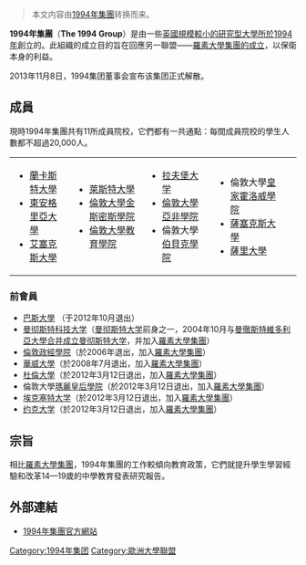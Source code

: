 > 本文内容由[1994年集團](https://zh.wikipedia.org/wiki/1994年集團)转换而来。


**1994年集團**（**The 1994 Group**）是由一些[英國規模較小的研究型大學所於](https://zh.wikipedia.org/wiki/英國 "wikilink")[1994年](../Page/1994年.md "wikilink")創立的。此組織的成立目的旨在回應另一聯盟——[羅素大學集團的成立](https://zh.wikipedia.org/wiki/羅素大學集團 "wikilink")，以保衛本身的利益。

2013年11月8日，1994集团董事会宣布该集团正式解散。

## 成員

現時1994年集團共有11所成員院校，它們都有一共通點：每間成員院校的學生人數都不超過20,000人。

<table>
<tbody>
<tr class="odd">
<td><ul>
<li><a href="https://zh.wikipedia.org/wiki/蘭卡斯特大學" title="wikilink">蘭卡斯特大學</a></li>
<li><a href="https://zh.wikipedia.org/wiki/東安格里亞大學" title="wikilink">東安格里亞大學</a></li>
<li><a href="../Page/艾塞克斯大學.md" title="wikilink">艾塞克斯大學</a></li>
</ul></td>
<td><ul>
<li><a href="../Page/萊斯特大學.md" title="wikilink">萊斯特大學</a></li>
<li><a href="https://zh.wikipedia.org/wiki/倫敦大學金斯密斯學院" title="wikilink">倫敦大學金斯密斯學院</a></li>
<li><a href="https://zh.wikipedia.org/wiki/倫敦大學教育學院" title="wikilink">倫敦大學教育學院</a></li>
</ul></td>
<td><ul>
<li><a href="https://zh.wikipedia.org/wiki/拉夫堡大学" title="wikilink">拉夫堡大学</a></li>
<li><a href="../Page/倫敦大學亞非學院.md" title="wikilink">倫敦大學亞非學院</a></li>
<li>倫敦大學<a href="https://zh.wikipedia.org/wiki/伯貝克學院" title="wikilink">伯貝克學院</a></li>
</ul></td>
<td><ul>
<li>倫敦大學<a href="https://zh.wikipedia.org/wiki/皇家霍洛威學院" title="wikilink">皇家霍洛威學院</a></li>
<li><a href="https://zh.wikipedia.org/wiki/薩塞克斯大學" title="wikilink">薩塞克斯大學</a></li>
<li><a href="../Page/薩里大學.md" title="wikilink">薩里大學</a></li>
</ul></td>
<td></td>
</tr>
</tbody>
</table>

### 前會員

  - [巴斯大學](../Page/巴斯大學.md "wikilink") （于2012年10月退出）
  - [曼彻斯特科技大学](https://zh.wikipedia.org/wiki/曼彻斯特科技大学 "wikilink")（[曼彻斯特大学](../Page/曼彻斯特大学.md "wikilink")前身之一，2004年10月与[曼徹斯特維多利亞大學合并成立曼彻斯特大学](https://zh.wikipedia.org/wiki/曼徹斯特維多利亞大學 "wikilink")，并加入[羅素大學集團](https://zh.wikipedia.org/wiki/羅素大學集團 "wikilink")）
  - [倫敦政經學院](https://zh.wikipedia.org/wiki/倫敦政經學院 "wikilink")（於2006年退出，加入[羅素大學集團](https://zh.wikipedia.org/wiki/羅素大學集團 "wikilink")）
  - [華威大學](https://zh.wikipedia.org/wiki/華威大學 "wikilink")（於2008年7月退出，加入[羅素大學集團](https://zh.wikipedia.org/wiki/羅素大學集團 "wikilink")）
  - [杜倫大學](https://zh.wikipedia.org/wiki/杜倫大學 "wikilink")（於2012年3月12日退出，加入[羅素大學集團](https://zh.wikipedia.org/wiki/羅素大學集團 "wikilink")）
  - 倫敦大學[瑪麗皇后學院](https://zh.wikipedia.org/wiki/瑪麗皇后學院 "wikilink")（於2012年3月12日退出，加入[羅素大學集團](https://zh.wikipedia.org/wiki/羅素大學集團 "wikilink")）
  - [埃克塞特大学](https://zh.wikipedia.org/wiki/埃克塞特大学 "wikilink")（於2012年3月12日退出，加入[羅素大學集團](https://zh.wikipedia.org/wiki/羅素大學集團 "wikilink")）
  - [约克大学](https://zh.wikipedia.org/wiki/英国约克大学 "wikilink")（於2012年3月12日退出，加入[羅素大學集團](https://zh.wikipedia.org/wiki/羅素大學集團 "wikilink")）

## 宗旨

相比[羅素大學集團](https://zh.wikipedia.org/wiki/羅素大學集團 "wikilink")，1994年集團的工作較傾向教育政策，它們就提升學生學習經驗和改革14—19歲的中學教育發表研究報告。

## 外部連結

  - [1994年集團官方網站](http://www.1994group.ac.uk/)

[Category:1994年集团](https://zh.wikipedia.org/wiki/Category:1994年集团 "wikilink") [Category:歐洲大學聯盟](https://zh.wikipedia.org/wiki/Category:歐洲大學聯盟 "wikilink")